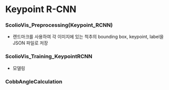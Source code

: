 # Keypoint R-CNN

### ScolioVis_Preprocessing(Keypoint_RCNN)
- 랜드마크를 사용하여 각 이미지에 있는 척추의 bounding box, keypoint, label을 JSON 파일로 저장

### ScolioVis_Training_KeypointRCNN
- 모델링

### CobbAngleCalculation
